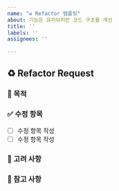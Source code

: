 ```yaml
---
name: "♻️ Refactor 템플릿"
about: 기능은 유지되지만 코드 구조를 개선
title: ''
labels: ''
assignees: ''

---
```


## ♻️ Refactor Request

### 🎯 목적
<!-- 코드 수정의 목적 및 기대 효과 설명 -->

### ✅ 수정 항목
- [ ] 수정 항목 작성
- [ ] 수정 항목 작성

### 🚩 고려 사항
<!-- 수정 시 주의해야 할 점이나 예상되는 부작용 작성 -->

### 📎 참고 사항
<!-- 관련 문서, 레퍼런스 링크 등이 있으면 추가 -->

